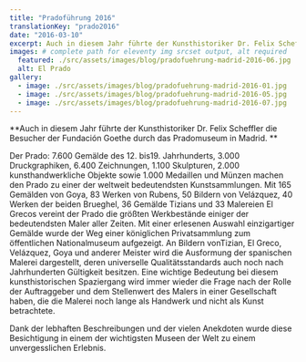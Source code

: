 ```yaml
---
title: "Pradoführung 2016"
translationKey: "prado2016"
date: "2016-03-10"
excerpt: Auch in diesem Jahr führte der Kunsthistoriker Dr. Felix Scheffler die Besucher der Fundación Goethe durch das Pradomuseum in Madrid.
images: # complete path for eleventy img srcset output, alt required
  featured: ./src/assets/images/blog/pradofuehrung-madrid-2016-06.jpg
  alt: El Prado
gallery:
  - image: ./src/assets/images/blog/pradofuehrung-madrid-2016-01.jpg
  - image: ./src/assets/images/blog/pradofuehrung-madrid-2016-05.jpg
  - image: ./src/assets/images/blog/pradofuehrung-madrid-2016-07.jpg
---
```


**Auch in diesem Jahr führte der Kunsthistoriker Dr. Felix Scheffler die Besucher der Fundación Goethe durch das Pradomuseum in Madrid. **

Der Prado: 7.600 Gemälde des 12. bis19. Jahrhunderts, 3.000 Druckgraphiken, 6.400 Zeichnungen, 1.100 Skulpturen, 2.000 kunsthandwerkliche Objekte sowie 1.000 Medaillen und Münzen machen den Prado zu einer der weltweit bedeutendsten Kunstsammlungen. Mit 165 Gemälden von Goya, 83 Werken von Rubens, 50 Bildern von Velázquez, 40 Werken der beiden Brueghel, 36 Gemälde Tizians und 33 Malereien El Grecos vereint der Prado die größten Werkbestände einiger der bedeutendsten Maler aller Zeiten. Mit einer erlesenen Auswahl einzigartiger Gemälde wurde der Weg einer königlichen Privatsammlung zum öffentlichen Nationalmuseum aufgezeigt. An Bildern vonTizian, El Greco, Velázquez, Goya und anderer Meister wird die Ausformung der spanischen Malerei dargestellt, deren universelle Qualitätsstandards auch noch nach Jahrhunderten Gültigkeit besitzen. Eine wichtige Bedeutung bei diesem kunsthistorischen Spaziergang wird immer wieder die Frage nach der Rolle der Auftraggeber und dem Stellenwert des Malers in einer Gesellschaft haben, die die Malerei noch lange als Handwerk und nicht als Kunst betrachtete.

Dank der lebhaften Beschreibungen und der vielen Anekdoten wurde diese Besichtigung in einem der wichtigsten Museen der Welt zu einem unvergesslichen Erlebnis.
